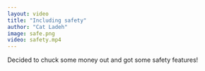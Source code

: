```yaml
---
layout: video
title: "Including safety"
author: "Cat Ladeh"
image: safe.png
video: safety.mp4
---
```


Decided to chuck some money out and got some safety features!
